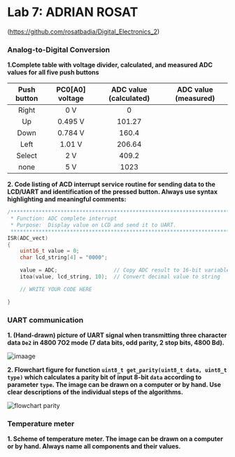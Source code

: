 # Lab 7: ADRIAN ROSAT 

(https://github.com/rosatbadia/Digital_Electronics_2)

### Analog-to-Digital Conversion

**1.Complete table with voltage divider, calculated, and measured ADC values for all five push buttons**

   | **Push button** | **PC0[A0] voltage** | **ADC value (calculated)** | **ADC value (measured)** |
   | :-: | :-: | :-: | :-: |
   | Right  | 0&nbsp;V | 0   |  |
   | Up     | 0.495&nbsp;V | 101.27 |  |
   | Down   | 0.784&nbsp;V | 160.4  |  |
   | Left   | 1.01&nbsp;V  | 206.64 |  |
   | Select | 2&nbsp;V     | 409.2  |  |
   | none   |  5&nbsp;V    | 1023   |  |
   
 **2. Code listing of ACD interrupt service routine for sending data to the LCD/UART and identification of the pressed button. Always use syntax highlighting and meaningful comments:**

```c
/**********************************************************************
 * Function: ADC complete interrupt
 * Purpose:  Display value on LCD and send it to UART.
 **********************************************************************/
ISR(ADC_vect)
{
    uint16_t value = 0;
    char lcd_string[4] = "0000";

    value = ADC;                  // Copy ADC result to 16-bit variable
    itoa(value, lcd_string, 10);  // Convert decimal value to string

    // WRITE YOUR CODE HERE

}
```

### UART communication

**1. (Hand-drawn) picture of UART signal when transmitting three character data `De2` in 4800 7O2 mode (7 data bits, odd parity, 2 stop bits, 4800&nbsp;Bd).**

![imaage](https://user-images.githubusercontent.com/91876413/140769419-a414ab92-a9a9-4f74-9241-d6f76d0bf780.jpeg)

**2. Flowchart figure for function `uint8_t get_parity(uint8_t data, uint8_t type)` which calculates a parity bit of input 8-bit `data` according to parameter `type`. The image can be drawn on a computer or by hand. Use clear descriptions of the individual steps of the algorithms.**

![flowchart parity](https://user-images.githubusercontent.com/91876413/140780580-5815f56f-3510-471a-93ad-367b8bb2f026.png)



### Temperature meter

**1. Scheme of temperature meter. The image can be drawn on a computer or by hand. Always name all components and their values.**


